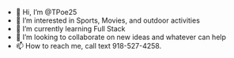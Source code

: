 - 👋 Hi, I’m @TPoe25
- 👀 I’m interested in Sports, Movies, and outdoor activities
- 🌱 I’m currently learning Full Stack
- 💞️ I’m looking to collaborate on new ideas and whatever can help
- 📫 How to reach me, call text 918-527-4258.

<!---
TPoe25/TPoe25 is a ✨ special ✨ repository because its `README.md` (this file) appears on your GitHub profile.
You can click the Preview link to take a look at your changes.
